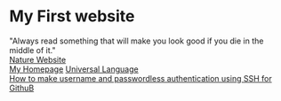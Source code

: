 # My First website  
"Always read something that will make you look good if you die in the middle of it."  
[Nature Website](nature-website)  
[My Homepage](homepage)
[Universal Language](universal_language)  
[How to make username and passwordless authentication using SSH for GithuB](SSH.md)
